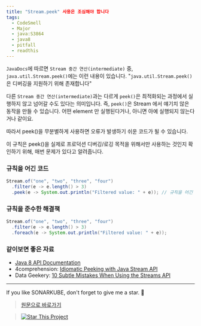 ```yaml
---
title: "Stream.peek" 사용은 조심해야 합니다
tags:
  - CodeSmell
  - Major
  - java:S3864
  - java8
  - pitfall
  - readthis
---
```


`JavaDocs`에 따르면 `Stream 중간 연산(intermediate)` 중, `java.util.Stream.peek()`에는 이런 내용이 있습니다.
"`java.util.Stream.peek()`은 디버깅을 지원하기 위해 존재합니다"

다른 `Stream 중간 연산(intermediate)`과는 다르게 `peek()`은 최적화되는 과정에서 실행하지 않고 넘어갈 수도 있다는 의미입니다.
즉, `peek()`은 Stream 에서 얘기치 않은 동작을 만들 수 있습니다.
어떤 element 만 실행된다거나, 아니면 아예 실행되지 않는다거나 같이요.

따라서 peek()을 무분별하게 사용하면 오류가 발생하기 쉬운 코드가 될 수 있습니다.

이 규칙은 peek()을 실제로 프로덕션 디버깅/로깅 목적을 위해서만 사용하는 것인지 확인하기 위해, 매번 문제가 있다고 알려줍니다.

### 규칙을 어긴 코드

```java
Stream.of("one", "two", "three", "four")
  .filter(e -> e.length() > 3)
  .peek(e -> System.out.println("Filtered value: " + e)); // 규칙을 어긴 코드
```

### 규칙을 준수한 해결책

```java
Stream.of("one", "two", "three", "four")
  .filter(e -> e.length() > 3)
  .foreach(e -> System.out.println("Filtered value: " + e));
```

### 같이보면 좋은 자료

- [Java 8 API Documentation](https://docs.oracle.com/javase/8/docs/api/java/util/stream/Stream.html#peek-java.util.function.Consumer-)
- 4comprehension: [Idiomatic Peeking with Java Stream API](https://4comprehension.com/idiomatic-peeking/)
- Data Geekery: [10 Subtle Mistakes When Using the Streams API](https://blog.jooq.org/java-8-friday-10-subtle-mistakes-when-using-the-streams-api/)

---

If you like SONARKUBE, don't forget to give me a star. :star2:

> [원문으로 바로가기](https://rules.sonarsource.com/java/tag/java8/RSPEC-3864)

> [![Star This Project](https://img.shields.io/github/stars/kantabile/sonarkube.svg?label=Stars&style=social)](https://github.com/kantabile/sonarkube)
